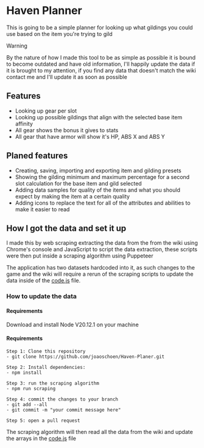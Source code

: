 # Haven Planner

This is going to be a simple planner for looking up what gildings you could use based on the item you're trying to gild


> [!WARNING]
> By the nature of how I made this tool to be as simple as possible it is bound to become outdated and have old information, I'll happily update the data if it is brought to my attention, if you find any data that doesn't match the wiki contact me and I'll update it as soon as possible


## Features

- Looking up gear per slot
- Looking up possible gildings that align with the selected base item affinity
- All gear shows the bonus it gives to stats 
- All gear that have armor will show it's HP, ABS X and ABS Y

## Planed features

- Creating, saving, importing and exporting item and gilding presets
- Showing the gilding minimum and maximum percentage for a second slot calculation for the base item and gild selected
- Adding data samples for quality of the items and what you should expect by making the item at a certain quality
- Adding icons to replace the text for all of the attributes and abilities to make it easier to read

## How I got the data and set it up

I made this by web scraping extracting the data from the from the wiki using Chrome's console  and JavaScript to script the data extraction, these scripts were then put inside a scraping algorithm using Puppeteer

The application has two datasets hardcoded into it, as such changes to the game and the wiki will require a rerun of the scraping scripts to update the data inside of the [code.js](/code.js) file.

### How to update the data

#### Requirements

Download and install Node V20.12.1 on your machine

#### Requirements

```
Step 1: Clone this repository
- git clone https://github.com/joaoschoen/Haven-Planer.git

Step 2: Install dependencies:
- npm install

Step 3: run the scraping algorithm
- npm run scraping

Step 4: commit the changes to your branch
- git add --all 
- git commit -m "your commit message here"

Step 5: open a pull request
```

The scraping algorithm will then read all the data from the wiki and update the arrays in the [code.js](./code.js) file